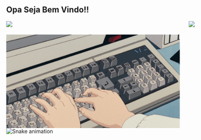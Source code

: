 ## Opa Seja Bem Vindo!!

<div>
  <img height="180em" src="https://github-readme-stats.vercel.app/api?username=RiquelmiDev&show_icons=true&theme=dark#gh-dark-mode-only&include_all_commits=true&count_private=true"/>
  <img align="right" height="180em" src="https://github-readme-stats.vercel.app/api/top-langs/?username=RiquelmiDev&layout=compact&langs_count=16&theme=dark#gh-dark-mode-only"/> 
</div>

<div  align="center"> 
  <div style="display: inline_block"><br>
    <img align="left" height="250" alt="coding-time" src="gif1.gif">
  </div>
</div>

![Snake animation](https://github.com/LuigiGF/LuigiGF/blob/output/github-contribution-grid-snake.svg)
